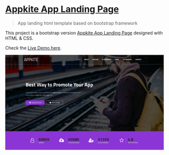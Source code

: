 # [Appkite App Landing Page](http://echotemplate.com)

> App landing html template based on bootstrap framework

This project is a bootstrap version [Appkite App Landing Page](http://echotemplate.com) designed with HTML & CSS.

Check the [Live Demo here](http://vuejs.creative-tim.com/vue-light-bootstrap-dashboard).

![](screenshot.png)
